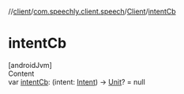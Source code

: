 //[client](../../index.md)/[com.speechly.client.speech](../index.md)/[Client](index.md)/[intentCb](intent-cb.md)



# intentCb  
[androidJvm]  
Content  
var [intentCb](intent-cb.md): (intent: [Intent](../../com.speechly.client.slu/-intent/index.md)) -> [Unit](https://kotlinlang.org/api/latest/jvm/stdlib/kotlin/-unit/index.html)? = null  



